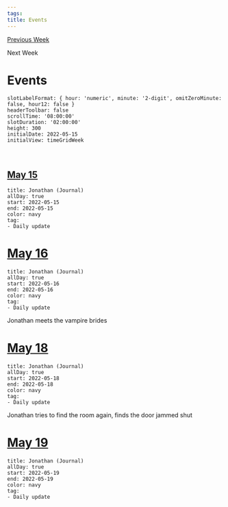 ```yaml
---
tags: 
title: Events
---
```

[Previous Week](2022-W20.md)

Next Week

# Events

```itinerary
slotLabelFormat: { hour: 'numeric', minute: '2-digit', omitZeroMinute: false, hour12: false }
headerToolbar: false
scrollTime: '08:00:00'
slotDuration: '02:00:00'
height: 300
initialDate: 2022-05-15
initialView: timeGridWeek

```

<!--```itinerary

slotLabelFormat: { hour: 'numeric', minute: '2-digit', omitZeroMinute: false, hour12: false }

headerToolbar: False

scrollTime: '08:00:00'

slotDuration: '01:00:00'

height: 200

allDaySlot: false

initialdate: 2022-05-15

initialView: listWeek

```-->
<br/>

## [May 15](2022-05-15.md)

```itinerary-event
title: Jonathan (Journal)
allDay: true
start: 2022-05-15
end: 2022-05-15
color: navy
tag:
- Daily update
```

# [May 16](2022-05-16.md)

```itinerary-event
title: Jonathan (Journal)
allDay: true
start: 2022-05-16
end: 2022-05-16
color: navy
tag:
- Daily update
```

Jonathan meets the vampire brides

# [May 18](2022-05-18.md)

```itinerary-event
title: Jonathan (Journal)
allDay: true
start: 2022-05-18
end: 2022-05-18
color: navy
tag:
- Daily update
```

Jonathan tries to find the room again, finds the door jammed shut

# [May 19](2022-05-19.md)

```itinerary-event
title: Jonathan (Journal)
allDay: true
start: 2022-05-19
end: 2022-05-19
color: navy
tag:
- Daily update
```